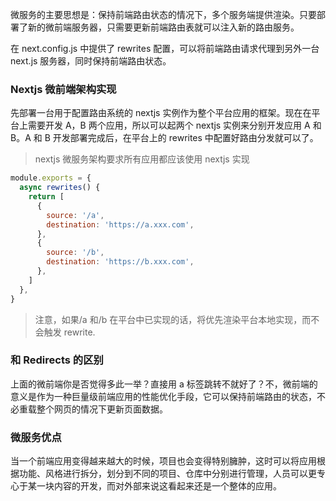 微服务的主要思想是：保持前端路由状态的情况下，多个服务端提供渲染。只要部署了新的微前端服务器，只需要更新前端路由表就可以注入新的路由服务。

在 next.config.js 中提供了 rewrites 配置，可以将前端路由请求代理到另外一台 next.js 服务器，同时保持前端路由状态。

### Nextjs 微前端架构实现

先部署一台用于配置路由系统的 nextjs 实例作为整个平台应用的框架。现在在平台上需要开发 A，B 两个应用，所以可以起两个 nextjs 实例来分别开发应用 A 和 B。A 和 B 开发部署完成后，在平台上的 rewrites 中配置好路由分发就可以了。

> nextjs 微服务架构要求所有应用都应该使用 nextjs 实现

```js
module.exports = {
  async rewrites() {
    return [
      {
        source: '/a',
        destination: 'https://a.xxx.com',
      },
      {
        source: '/b',
        destination: 'https://b.xxx.com',
      },
    ]
  },
}
```

> 注意，如果/a 和/b 在平台中已实现的话，将优先渲染平台本地实现，而不会触发 rewrite.

### 和 Redirects 的区别

上面的微前端你是否觉得多此一举？直接用 a 标签跳转不就好了？不，微前端的意义是作为一种巨量级前端应用的性能优化手段，它可以保持前端路由的状态，不必重载整个网页的情况下更新页面数据。

### 微服务优点

当一个前端应用变得越来越大的时候，项目也会变得特别臃肿，这时可以将应用根据功能、风格进行拆分，划分到不同的项目、仓库中分别进行管理，人员可以更专心于某一块内容的开发，而对外部来说这看起来还是一个整体的应用。
